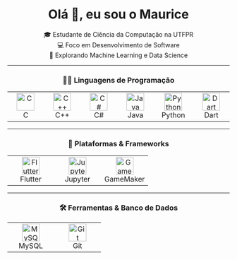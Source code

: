 <div align="center">

# Olá 👋, eu sou o Maurice

🎓 Estudante de Ciência da Computação na UTFPR  
💻 Foco em Desenvolvimento de Software  
🧠 Explorando Machine Learning e Data Science

</div>

---

<h3 align="center">👨‍💻 Linguagens de Programação</h3>

<table align="center">
  <tr>
    <td align="center" width="90">
      <img src="https://cdn.jsdelivr.net/gh/devicons/devicon/icons/c/c-original.svg" width="40" height="40" alt="C"/><br>C
    </td>
    <td align="center" width="90">
      <img src="https://cdn.jsdelivr.net/gh/devicons/devicon/icons/cplusplus/cplusplus-original.svg" width="40" height="40" alt="C++"/><br>C++
    </td>
    <td align="center" width="90">
      <img src="https://cdn.jsdelivr.net/gh/devicons/devicon/icons/csharp/csharp-original.svg" width="40" height="40" alt="C#"/><br>C#
    </td>
    <td align="center" width="90">
      <img src="https://techstack-generator.vercel.app/java-icon.svg" width="40" height="40" alt="Java"/><br>Java
    </td>
    <td align="center" width="90">
      <img src="https://techstack-generator.vercel.app/python-icon.svg" width="40" height="40" alt="Python"/><br>Python
    </td>
    <td align="center" width="90">
      <img src="https://cdn.jsdelivr.net/gh/devicons/devicon/icons/dart/dart-original.svg" width="40" height="40" alt="Dart"/><br>Dart
    </td>
  </tr>
</table>

---

<h3 align="center">🚀 Plataformas & Frameworks</h3>

<table align="center">
  <tr>
    <td align="center" width="90">
      <img src="https://cdn.jsdelivr.net/gh/devicons/devicon/icons/flutter/flutter-original.svg" width="40" height="40" alt="Flutter"/><br>Flutter
    </td>
    <td align="center" width="90">
      <img src="https://cdn.jsdelivr.net/gh/devicons/devicon/icons/jupyter/jupyter-original-wordmark.svg" width="40" height="40" alt="Jupyter"/><br>Jupyter
    </td>
    <td align="center" width="90">
      <img src="https://cdn.simpleicons.org/gamemaker/FF6347" width="40" height="40" alt="GameMaker"/><br>GameMaker
    </td>
  </tr>
</table>

---

<h3 align="center">🛠️ Ferramentas & Banco de Dados</h3>

<table align="center">
  <tr>
    <td align="center" width="90">
      <img src="https://techstack-generator.vercel.app/mysql-icon.svg" width="40" height="40" alt="MySQL"/><br>MySQL
    </td>
    <td align="center" width="90">
      <img src="https://cdn.jsdelivr.net/gh/devicons/devicon/icons/git/git-original.svg" width="40" height="40" alt="Git"/><br>Git
    </td>
  </tr>
</table>
